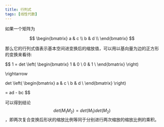 ```yaml
---
title: 行列式
tags: [线性代数]
---
```


如果一个矩阵为

$$
\begin{bmatrix}
a & c \\
b & d \\
\end{bmatrix}
$$

那么它的行列式值表示基本空间进变换后的缩放值，可以用以基向量为边的正方形的变换来看待:

$$
1 =
det
\left(
\begin{bmatrix}
1 & 0 \\
0 & 1 \\
\end{bmatrix}
\right)

\rightarrow

det
\left(
\begin{bmatrix}
a & c \\
b & d \\
\end{bmatrix}
\right)

= ad - bc
$$

可以得到结论$$ det(M_1M_2) = det(M_1)det(M_2) $$，即两次复合变换后形状的缩放比例等同于分别进行两次缩放的缩放比例的乘积。

